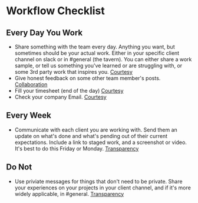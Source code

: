 # Workflow Checklist

## Every Day You Work
  * Share something with the team every day. Anything you want, but sometimes should be your actual work. Either in your specific client channel on slack or in #general (the tavern). You can either share a work sample, or tell us something you've learned or are struggling with, or some 3rd party work that inspires you. [Courtesy](../FEEDBACK_LOOPS.md)
  * Give honest feedback on some other team member's posts. [Collaboration](../FEEDBACK_LOOPS.md)
  * Fill your timesheet (end of the day) [Courtesy](../FEEDBACK_LOOPS.md)
  * Check your company Email. [Courtesy](../FEEDBACK_LOOPS.md)

## Every Week
  * Communicate with each client you are working with. Send them an update on what's done and what's pending out of their current expectations. Include a link to staged work, and a screenshot or video. It's best to do this Friday or Monday. [Transparency](../TRANSPARENCY.md)

## Do Not
  * Use priviate messages for things that don't need to be private. Share your experiences on your projects in your client channel, and if it's more widely applicable, in #general. [Transparency](../TRANSPARENCY.md)
